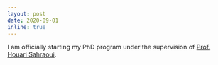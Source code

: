 ```yaml
---
layout: post
date: 2020-09-01
inline: true
---
```


I am officially starting my PhD program under the supervision of <a href="https://diro.umontreal.ca/repertoire-departement/professeurs/professeur/in/in15076/sg/Houari%20Sahraoui/">Prof. Houari Sahraoui</a>.